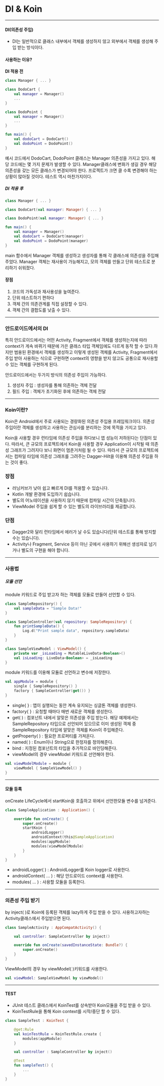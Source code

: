 # DI & Koin

---

#### DI(의존성 주입)

- DI는 일반적으로 클래스 내부에서 객체를 생성하지 않고 외부에서 객체를 생성해 주입 받는 방식이다.

#### 사용하는 이유?

<b>DI 적용 전</b>

~~~kotlin
class Manager { ... }

class DodoCart {
    val manager = Manager()
    ...
}

class DodoPoint {
    val manager = Manager()
    ...
}

fun main() {
    val dodoCart = DodoCart()
    val dodoPoint = DodoPoint()
}
~~~

예시 코드에서 DodoCart, DodoPoint 클래스는 Manager 의존성을 가지고 있다. 해당 코드에는 몇 가지 문제가 발생할 수 있다. Manager클래스에 변화가 생길 경우 해당 의존성을 갖는 모든 클래스가 변경되어야 한다. 프로젝트가 크면 클 수록 변경해야 하는 상황이 많아질 것이다. 테스트 역시 마찬가지이다.

##### DI 적용 후

~~~kotlin
class Manager { ... }

class DodoCart(val manager: Manager) { ... }

class DodoPoint(val manager: Manager) { ... }

fun main() {
    val manager = Manager()
    val dodoCart = DodoCart(manager)
    val dodoPoint = DodoPoint(manager)
}
~~~

main 함수에서 Manager 객체를 생성하고 생성자를 통해 각 클래스에 의존성을 주입해주었다. Manager 객체는 재사용이 가능해지고, 모의 객체를 만들고 단위 테스트로 분리하기 쉬워졌다.

#### 장점

1. 코드의 가독성과 재사용성을 높여준다.
2. 단위 테스트하기 편하다
3. 객체 간의 의존관계를 직접 설정할 수 있다.
4. 객체 간의 결합도를 낮출 수 있다.

---

### 안드로이드에서의 DI

특히 안드로이드에서는 어떤 Activity, Fragment에서 객체를 생성하는지에 따라 context가 게속 바뀌기 때문에 가은 클래스 타입 객체임에도 다르게 동작 할 수 있다.하지만 범용된 환경에서 객체를 생성하고 이렇게 생성된 객체를 Activity, Fragment에서 주입 받아 사용하는 식으로 구현하면 context의 영향을 받지 않고도 공통으로 재사용할 수 있는 객체를 구현하게 된다.

안드로이드에서는 두가지 방식의 의존성 주입이 가능하다.

1. 생성자 주입 : 생성자를 통해 의존하는 객체 전달
2. 필드 주입 : 객체가 초기화된 후에 의존하는 객체 전달

---

### Koin이란?

Koin은 Android에서 주로 사용되는 경량화된 의존성 주입용 프레임워크이다. 의존성 주입이란 객체를 생성하고 사용하는 관심사를 분리하는 것에 목적을 가지고 있다.

Koin을 사용할 경우 런타임에 의존성 주입을 하다보니 앱 성능이 저하된다는 단점이 있다. 따라서, 큰 규모의 프로젝트에서 Koin을 사용할 경우 Application이 시작될 때 의존성 그래프가 그려지다 보니 화면이 멈춘거처럼 될 수 있다. 따라서 큰 규모의 프로젝트에서는 컴파일 타임에 의존성 그래프를 그려주는 Dagger-Hilt을 이용해 의존성 주입을 하는 것이 좋다.

### 장점

- 러닝커브가 낮아 쉽고 빠르게 DI를 적용할 수 있습니다.
- Kotlin 개발 환경에 도입하기 쉽습니다.
- 별도의 어노테이션을 사용하지 않기 때문에 컴파일 시간이 단축됩니다.
- ViewModel 주입을 쉽게 할 수 있는 별도의 라이브러리를 제공합니다.

### 단점

- Dagger2와 달리 런타임에서 에러가 날 수도 있습니다(단위 테스트를 통해 방지할 수는 있습니다).
- Activity나 Fragment, Service 등이 아닌 곳에서 사용하기 위해선 생성자로 넘기거나 별도의 구현을 해야 합니다.

---

### 사용법

##### 모듈 선언

module 키워드로 주입 받고자 하는 객체를 모듈로 만들어 선언할 수 있다.

~~~kotlin
class SampleRepository() {
    val sampleData = "Sample Data!"
}

class SampleController(val repository: SampleRepository) {
    fun printSampleData() {
        Log.d("Print sample data", repository.sampleData)
    }
}

class SampleViewModel : ViewModel() {
    private var _isLoading = MutableLiveData<Boolean>()
    val isLoading: LiveData<Boolean> = _isLoading
}
~~~

module 키워드를 이용해 모듈로 선언하고 변수에 저장한다.

~~~kotlin
val appModule = module {
    single { SampleRepository() }
    factory { SampleController(get()) }
}
~~~

- single{ } : 앱이 실행되는 동안 계속 유지되는 싱글톤 객체를 생성한다.
- factory{ } : 요청할 때마다 매번 새로운 객체를 생성한다.
- get( ) : 컴포넌트 내에서 알맞은 의존성을 주입 받는다. 해당 예제에서는 SampleRepository 타입으로 선언되어 있으므로 이미 생성된 객체 중 SampleRepository 타입에 알맞은 객체를 Koin이 주입해준다.
- getProperty( ) : 필요한 프로퍼티를 가져온다.
- named( ) : Enum이나 String으로 한정자를 정의해준다.
- bind : 지정된 컴포넌트의 타입을 추가적으로 바인딩해준다.
- viewModel의 경우 viewModel 키워드로 선언해야 한다.

~~~kotlin
val viewModelModule = module {
    viewModel { SampleViewModel() }
}
~~~

---

#### 모듈 등록

onCreate LifeCycle에서 startKoin을 호출하고 위에서 선언한모듈 변수를 넘겨준다.

~~~kotlin
class SampleApplication : Application() {

    override fun onCreate() {
        super.onCreate()
        startKoin {
            androidLogger()
            androidContext(this@SampleApplication)
            modules(appModule)
            modules(viewModelModule)
        }
    }
}
~~~

- androidLogger( ) : AndroidLogger를 Koin logger로 사용한다.
- androidContext( ... ) : 해당 안드로이드 context를 사용한다.
- modules( ... ) : 사용할 모듈을 등록한다.

----

### 의존성 주입 받기

by inject( )로 Koin에 등록된 객체를 lazy하게 주입 받을 수 있다. 사용하고자하는 Activity클래스에서 주입받으면 된다.

~~~kotlin
class SampleActivity : AppCompatActivity() {

    val controller: SampleController by inject()

    override fun onCreate(savedInstanceState: Bundle?) {
        super.onCreate()
    }
}
~~~

ViewModel의 경우 by viewModel(  )키워드를 사용한다.

~~~kotlin
val viewModel: SampleViewModel by viewModel()
~~~

---

#### TEST

- JUnit 테스트 클래스에서 KoinTest를 상속받아 Koin모듈을 주입 받을 수 있다.
- KoinTestRule을 통해 Koin context를 시작/중단 할 수 있다.

~~~kotlin
class SampleTest : KoinTest {

    @get:Rule
    val koinTestRule = KoinTestRule.create {
        modules(appModule)
    }

    val controller : SampleController by inject()

    @Test
    fun sampleTest() {
        ...
    }
}
~~~

